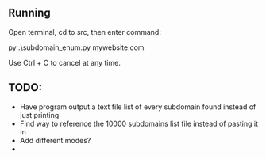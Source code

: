Running
--------------------------------------------------------------------------

Open terminal, cd to src, then enter command: 

py .\subdomain_enum.py mywebsite.com

Use Ctrl + C to cancel at any time.


TODO:
--------------------------------------------------------------------------
- Have program output a text file list of every subdomain found instead of just printing
- Find way to reference the 10000 subdomains list file instead of pasting it in
- Add different modes?
- 